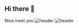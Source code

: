## Hi there 👋
Nice meet you
![header](https://capsule-render.vercel.app/api?type=wave&color=auto&height=300§ion=header&text=흠...%20한글버전&fontSize=90)
![header](https://capsule-render.vercel.app/api?type=waving&color=auto&height=300§ion=header&text=Welcome!😊&desc=This%20is%20Sumin%20playground.%20&fontSize=90&descSize=30&fontColor=ffffff&fontAlignY=40)

<!--
**Kimhyungyun812/Kimhyungyun812** is a ✨ _special_ ✨ repository because its `README.md` (this file) appears on your GitHub profile.

Here are some ideas to get you started:

- 🔭 I’m currently working on ...
- 🌱 I’m currently learning ...
- 👯 I’m looking to collaborate on ...
- 🤔 I’m looking for help with ...
- 💬 Ask me about ...
- 📫 How to reach me: ...
- 😄 Pronouns: ...
- ⚡ Fun fact: ...
-->

